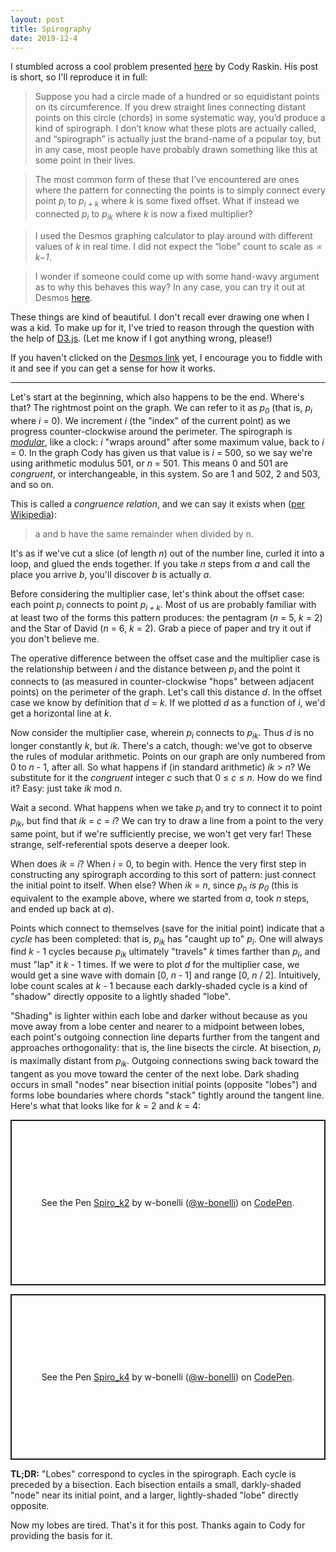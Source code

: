 ```yaml
---
layout: post
title: Spirography
date: 2019-12-4
---
```


I stumbled across a cool problem presented [here](http://codyraskin.com/research/?p=158) by Cody Raskin. His post is short, so I'll reproduce it in full:

> Suppose you had a circle made of a hundred or so equidistant points on its circumference. If you drew straight lines connecting distant points on this circle (chords) in some systematic way, you’d produce a kind of spirograph. I don’t know what these plots are actually called, and “spirograph” is actually just the brand-name of a popular toy, but in any case, most people have probably drawn something like this at some point in their lives.

> The most common form of these that I’ve encountered are ones where the pattern for connecting the points is to simply connect every point *p<sub>i</sub>* to *p<sub>i + k</sub>* where *k* is some fixed offset. What if instead we connected *p<sub>i</sub>* to *p<sub>ik</sub>* where *k* is now a fixed multiplier?

> I used the Desmos graphing calculator to play around with different values of *k* in real time. I did not expect the “lobe” count to scale as *∝ k−1*.

> I wonder if someone could come up with some hand-wavy argument as to why this behaves this way? In any case, you can try it out at Desmos [here](https://www.desmos.com/calculator/yjayzmpgzr).

These things are kind of beautiful. I don't recall ever drawing one when I was a kid. To make up for it, I've tried to reason through the question with the help of [D3.js](https://d3js.org/). (Let me know if I got anything wrong, please!)

If you haven't clicked on the [Desmos link](https://www.desmos.com/calculator/yjayzmpgzr) yet, I encourage you to fiddle with it and see if you can get a sense for how it works.

---

Let's start at the beginning, which also happens to be the end. Where's that? The rightmost point on the graph. We can refer to it as *p<sub>0</sub>* (that is, *p<sub>i</sub>* where *i* = 0). We increment *i* (the "index" of the current point) as we progress counter-clockwise around the perimeter. The spirograph is [*modular*](https://en.wikipedia.org/wiki/Modular_arithmetic), like a clock: *i* "wraps around" after some maximum value, back to *i* = 0. In the graph Cody has given us that value is *i* = 500, so we say we're using arithmetic modulus 501, or *n* = 501. This means 0 and 501 are *congruent*, or interchangeable, in this system. So are 1 and 502, 2 and 503, and so on.

This is called a *congruence relation*, and we can say it exists when ([per Wikipedia](https://en.wikipedia.org/wiki/Modular_arithmetic#Definition_of_congruence_relation)):

> a and b have the same remainder when divided by n.

It's as if we've cut a slice (of length *n*) out of the number line, curled it into a loop, and glued the ends together. If you take *n* steps from *a* and call the place you arrive *b*, you'll discover *b* is actually *a*.

Before considering the multiplier case, let's think about the offset case: each point *p<sub>i</sub>* connects to point *p<sub>i + k</sub>*. Most of us are probably familiar with at least two of the forms this pattern produces: the pentagram (*n* = 5, *k* = 2) and the Star of David (*n* = 6, *k* = 2). Grab a piece of paper and try it out if you don't believe me.

The operative difference between the offset case and the multiplier case is the relationship between *i* and the distance between *p<sub>i</sub>* and the point it connects to (as measured in counter-clockwise "hops" between adjacent points) on the perimeter of the graph. Let's call this distance *d*. In the offset case we know by definition that *d* = *k*. If we plotted  *d* as a function of *i*, we'd get a horizontal line at *k*.

Now consider the multiplier case, wherein *p<sub>i</sub>* connects to *p<sub>ik</sub>*. Thus *d* is no longer constantly *k*, but *ik*. There's a catch, though: we've got to observe the rules of modular arithmetic. Points on our graph are only numbered from 0 to *n* - 1, after all. So what happens if (in standard arithmetic) *ik* > *n*? We substitute for it the *congruent* integer *c* such that 0 &le; *c* &le; *n*. How do we find it? Easy: just take *ik* mod *n*.

Wait a second. What happens when we take *p<sub>i</sub>* and try to connect it to point *p<sub>ik</sub>*, but find that *ik* = *c* = *i*? We can try to draw a line from a point to the very same point, but if we're sufficiently precise, we won't get very far! These strange, self-referential spots deserve a deeper look.

When does *ik* = *i*? When *i* = 0, to begin with. Hence the very first step in constructing any spirograph according to this sort of pattern: just connect the initial point to itself. When else? When *ik* = *n*, since *p<sub>n</sub>* *is* *p<sub>0</sub>* (this is equivalent to the example above, where we started from *a*, took *n* steps, and ended up back at *a*).

Points which connect to themselves (save for the initial point) indicate that a *cycle* has been completed: that is, *p<sub>ik</sub>* has "caught up to" *p<sub>i</sub>*. One will always find *k* - 1 cycles because *p<sub>ik</sub>* ultimately "travels" *k* times farther than *p<sub>i</sub>*, and must "lap" it *k* - 1 times. If we were to plot *d* for the multiplier case, we would get a sine wave with domain [0, *n* - 1] and range [0, *n* / 2]. Intuitively, lobe count scales at *k* - 1 because each darkly-shaded cycle is a kind of "shadow" directly opposite to a lightly shaded "lobe".

"Shading" is lighter within each lobe and darker without because as you move away from a lobe center and nearer to a midpoint between lobes, each point's outgoing connection line departs further from the tangent and approaches orthogonality: that is, the line bisects the circle. At bisection, *p<sub>i</sub>* is maximally distant from *p<sub>ik</sub>*. Outgoing connections swing back toward the tangent as you move toward the center of the next lobe. Dark shading occurs in small "nodes" near bisection initial points (opposite "lobes") and forms lobe boundaries where chords "stack" tightly around the tangent line. Here's what that looks like for  *k* = 2 and *k* = 4:

<p class="codepen" data-height="265" data-theme-id="light" data-default-tab="js,result" data-user="w-bonelli" data-slug-hash="NWPPgrm" style="height: 265px; box-sizing: border-box; display: flex; align-items: center; justify-content: center; border: 2px solid; margin: 1em 0; padding: 1em;" data-pen-title="Spiro_k2">
  <span>See the Pen <a href="https://codepen.io/w-bonelli/pen/NWPPgrm">
  Spiro_k2</a> by w-bonelli (<a href="https://codepen.io/w-bonelli">@w-bonelli</a>)
  on <a href="https://codepen.io">CodePen</a>.</span>
</p>
<script async src="https://static.codepen.io/assets/embed/ei.js"></script>

<p class="codepen" data-height="265" data-theme-id="light" data-default-tab="js,result" data-user="w-bonelli" data-slug-hash="eYmmRZp" style="height: 265px; box-sizing: border-box; display: flex; align-items: center; justify-content: center; border: 2px solid; margin: 1em 0; padding: 1em;" data-pen-title="Spiro_k4">
  <span>See the Pen <a href="https://codepen.io/w-bonelli/pen/eYmmRZp">
  Spiro_k4</a> by w-bonelli (<a href="https://codepen.io/w-bonelli">@w-bonelli</a>)
  on <a href="https://codepen.io">CodePen</a>.</span>
</p>
<script async src="https://static.codepen.io/assets/embed/ei.js"></script>

**TL;DR:** "Lobes" correspond to cycles in the spirograph. Each cycle is preceded by a bisection. Each bisection entails a small, darkly-shaded "node" near its initial point, and a larger, lightly-shaded "lobe" directly opposite.

Now my lobes are tired. That's it for this post. Thanks again to Cody for providing the basis for it.
